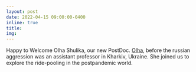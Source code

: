 ```yaml
---
layout: post
date: 2022-04-15 09:00:00-0400
inline: true
title:
img:
---
```


Happy to Welcome Olha Shulika, our new PostDoc. 
[Olha](https://rafalkucharskipk.github.io/research/olha_shulika/), before the russian aggression was an assistant professor in Kharkiv, Ukraine. She joined us to explore the ride-pooling in the postpandemic world.
